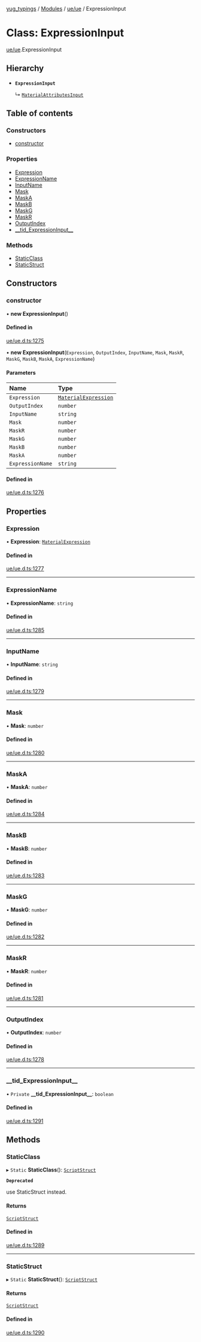[yug_typings](../README.md) / [Modules](../modules.md) / [ue/ue](../modules/ue_ue.md) / ExpressionInput

# Class: ExpressionInput

[ue/ue](../modules/ue_ue.md).ExpressionInput

## Hierarchy

- **`ExpressionInput`**

  ↳ [`MaterialAttributesInput`](ue_ue.MaterialAttributesInput.md)

## Table of contents

### Constructors

- [constructor](ue_ue.ExpressionInput.md#constructor)

### Properties

- [Expression](ue_ue.ExpressionInput.md#expression)
- [ExpressionName](ue_ue.ExpressionInput.md#expressionname)
- [InputName](ue_ue.ExpressionInput.md#inputname)
- [Mask](ue_ue.ExpressionInput.md#mask)
- [MaskA](ue_ue.ExpressionInput.md#maska)
- [MaskB](ue_ue.ExpressionInput.md#maskb)
- [MaskG](ue_ue.ExpressionInput.md#maskg)
- [MaskR](ue_ue.ExpressionInput.md#maskr)
- [OutputIndex](ue_ue.ExpressionInput.md#outputindex)
- [\_\_tid\_ExpressionInput\_\_](ue_ue.ExpressionInput.md#__tid_expressioninput__)

### Methods

- [StaticClass](ue_ue.ExpressionInput.md#staticclass)
- [StaticStruct](ue_ue.ExpressionInput.md#staticstruct)

## Constructors

### constructor

• **new ExpressionInput**()

#### Defined in

[ue/ue.d.ts:1275](https://github.com/YugMetaverse/yug_typings/blob/25cad34/ue/ue.d.ts#L1275)

• **new ExpressionInput**(`Expression`, `OutputIndex`, `InputName`, `Mask`, `MaskR`, `MaskG`, `MaskB`, `MaskA`, `ExpressionName`)

#### Parameters

| Name | Type |
| :------ | :------ |
| `Expression` | [`MaterialExpression`](ue_ue.MaterialExpression.md) |
| `OutputIndex` | `number` |
| `InputName` | `string` |
| `Mask` | `number` |
| `MaskR` | `number` |
| `MaskG` | `number` |
| `MaskB` | `number` |
| `MaskA` | `number` |
| `ExpressionName` | `string` |

#### Defined in

[ue/ue.d.ts:1276](https://github.com/YugMetaverse/yug_typings/blob/25cad34/ue/ue.d.ts#L1276)

## Properties

### Expression

• **Expression**: [`MaterialExpression`](ue_ue.MaterialExpression.md)

#### Defined in

[ue/ue.d.ts:1277](https://github.com/YugMetaverse/yug_typings/blob/25cad34/ue/ue.d.ts#L1277)

___

### ExpressionName

• **ExpressionName**: `string`

#### Defined in

[ue/ue.d.ts:1285](https://github.com/YugMetaverse/yug_typings/blob/25cad34/ue/ue.d.ts#L1285)

___

### InputName

• **InputName**: `string`

#### Defined in

[ue/ue.d.ts:1279](https://github.com/YugMetaverse/yug_typings/blob/25cad34/ue/ue.d.ts#L1279)

___

### Mask

• **Mask**: `number`

#### Defined in

[ue/ue.d.ts:1280](https://github.com/YugMetaverse/yug_typings/blob/25cad34/ue/ue.d.ts#L1280)

___

### MaskA

• **MaskA**: `number`

#### Defined in

[ue/ue.d.ts:1284](https://github.com/YugMetaverse/yug_typings/blob/25cad34/ue/ue.d.ts#L1284)

___

### MaskB

• **MaskB**: `number`

#### Defined in

[ue/ue.d.ts:1283](https://github.com/YugMetaverse/yug_typings/blob/25cad34/ue/ue.d.ts#L1283)

___

### MaskG

• **MaskG**: `number`

#### Defined in

[ue/ue.d.ts:1282](https://github.com/YugMetaverse/yug_typings/blob/25cad34/ue/ue.d.ts#L1282)

___

### MaskR

• **MaskR**: `number`

#### Defined in

[ue/ue.d.ts:1281](https://github.com/YugMetaverse/yug_typings/blob/25cad34/ue/ue.d.ts#L1281)

___

### OutputIndex

• **OutputIndex**: `number`

#### Defined in

[ue/ue.d.ts:1278](https://github.com/YugMetaverse/yug_typings/blob/25cad34/ue/ue.d.ts#L1278)

___

### \_\_tid\_ExpressionInput\_\_

• `Private` **\_\_tid\_ExpressionInput\_\_**: `boolean`

#### Defined in

[ue/ue.d.ts:1291](https://github.com/YugMetaverse/yug_typings/blob/25cad34/ue/ue.d.ts#L1291)

## Methods

### StaticClass

▸ `Static` **StaticClass**(): [`ScriptStruct`](ue_ue.ScriptStruct.md)

**`Deprecated`**

use StaticStruct instead.

#### Returns

[`ScriptStruct`](ue_ue.ScriptStruct.md)

#### Defined in

[ue/ue.d.ts:1289](https://github.com/YugMetaverse/yug_typings/blob/25cad34/ue/ue.d.ts#L1289)

___

### StaticStruct

▸ `Static` **StaticStruct**(): [`ScriptStruct`](ue_ue.ScriptStruct.md)

#### Returns

[`ScriptStruct`](ue_ue.ScriptStruct.md)

#### Defined in

[ue/ue.d.ts:1290](https://github.com/YugMetaverse/yug_typings/blob/25cad34/ue/ue.d.ts#L1290)
